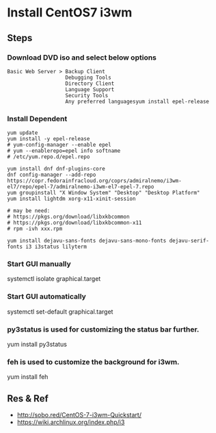 # Install CentOS7 i3wm

## Steps

### Download DVD iso and select below options
```
Basic Web Server > Backup Client
                   Debugging Tools
                   Directory Client
                   Language Support
                   Security Tools
                   Any preferred languagesyum install epel-release
```

### Install Dependent
```
yum update
yum install -y epel-release
# yum-config-manager --enable epel
# yum --enablerepo=epel info softname
# /etc/yum.repo.d/epel.repo

yum install dnf dnf-plugins-core
dnf config-manager --add-repo https://copr.fedorainfracloud.org/coprs/admiralnemo/i3wm-el7/repo/epel-7/admiralnemo-i3wm-el7-epel-7.repo
yum groupinstall "X Window System" "Desktop" "Desktop Platform"
yum install lightdm xorg-x11-xinit-session

# may be need:
# https://pkgs.org/download/libxkbcommon
# https://pkgs.org/download/libxkbcommon-x11
# rpm -ivh xxx.rpm

yum install dejavu-sans-fonts dejavu-sans-mono-fonts dejavu-serif-fonts i3 i3status lilyterm

```

### Start GUI manually
systemctl isolate graphical.target

### Start GUI automatically
systemctl set-default graphical.target

### py3status is used for customizing the status bar further.
yum install py3status

### feh is used to customize the background for i3wm.
yum install feh


## Res & Ref
- http://sobo.red/CentOS-7-i3wm-Quickstart/
- https://wiki.archlinux.org/index.php/i3
